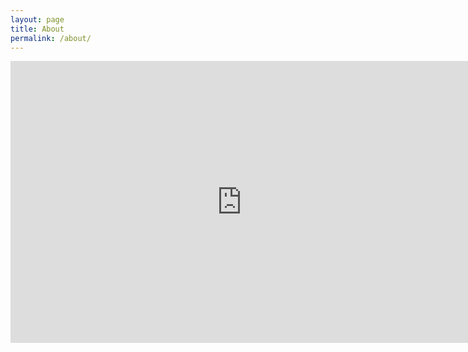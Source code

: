 ```yaml
---
layout: page
title: About
permalink: /about/
---
```


<script id="asciicast-465367" src="https://asciinema.org/a/465367.js" async>
</script>

<div id="twitch-embed"></div>

<script src="https://player.twitch.tv/js/embed/v1.js"></script>

<script type="text/javascript">
  new Twitch.Player("twitch-embed", {
    channel: "ganesh_gunas",
    width: 740,
    height: 451,
  });
</script>

<script type="text/javascript">
  new Twitch.Player("twitch-embed", {
    video: "1280410211",
    width: 740,
    height: 451,
  });
</script>

<iframe 
  width="740" height="451" 
  src="https://www.youtube.com/embed/yMPsTUbUMuI"
  title="Testing"
  frameborder="0" 
  allow="accelerometer; autoplay; clipboard-write; encrypted-media; gyroscope; picture-in-picture" 
  allowfullscreen>
</iframe>
